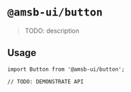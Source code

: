 # `@amsb-ui/button`

> TODO: description

## Usage

```
import Button from '@amsb-ui/button';

// TODO: DEMONSTRATE API
```
